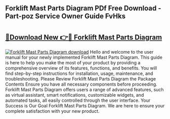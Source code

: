 ## Forklift Mast Parts Diagram PDf Free Download - Part-poz Service Owner Guide FvHks

# <h2><a href="http://dfqtdhq.blite.top/?on=Forklift+Mast+Parts+Diagram">🔗Download New 👉🔴 Forklift Mast Parts Diagram</a></h2>

[![Forklift Mast Parts Diagram download](https://i.imgur.com/lujVjoI.png)](http://dfqtdhq.blite.top/?on=Forklift+Mast+Parts+Diagram)
Hello and welcome to the user manual for your newly implemented Forklift Mast Parts Diagram. This guide is here to help you make the most of your product by providing a comprehensive overview of its features, functions, and benefits. You will find step-by-step instructions for installation, usage, maintenance, and troubleshooting. Please Review Forklift Mast Parts Diagram the Package Contents Ensure you have all necessary components before proceeding. Forklift Mast Parts Diagram offers users a range of advanced features, such as virtual assistant, smart notifications, customizable widgets, and automated tasks, all easily controlled through the user interface. Your Success is Our Goal Forklift Mast Parts Diagram. We are here to ensure your complete satisfaction with your new product.
